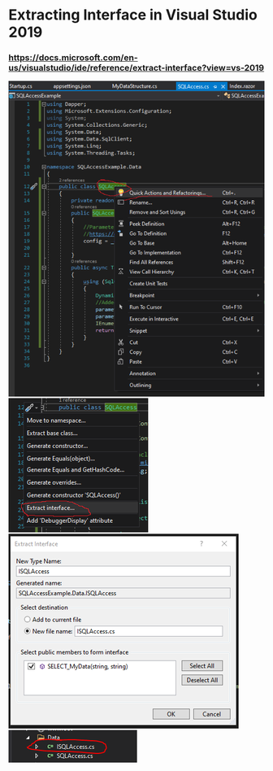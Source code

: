 # Extracting Interface in Visual Studio 2019

### https://docs.microsoft.com/en-us/visualstudio/ide/reference/extract-interface?view=vs-2019

![/imgs/1.png](/imgs/1.png)
![/imgs/2.PNG](/imgs/2.PNG)
![/imgs/3.PNG](/imgs/3.PNG)
![/imgs/4.PNG](/imgs/4.PNG)
